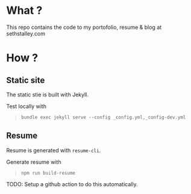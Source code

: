 # What ?

This repo contains the code to my portofolio, resume & blog at sethstalley.com

# How ?

## Static site

The static stie is built with Jekyll. 

Test locally with 
>`bundle exec jekyll serve --config _config.yml,_config-dev.yml`

## Resume

Resume is generated with `resume-cli`. 

Generate resume with
>`npm run build-resume`

TODO: Setup a github action to do this automatically.

